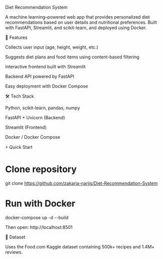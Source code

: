 Diet Recommendation System

A machine learning–powered web app that provides personalized diet recommendations based on user details and nutritional preferences. Built with FastAPI, Streamlit, and scikit-learn, and deployed using Docker.

🚀 Features

Collects user input (age, height, weight, etc.)

Suggests diet plans and food items using content-based filtering

Interactive frontend built with Streamlit

Backend API powered by FastAPI

Easy deployment with Docker Compose

🛠️ Tech Stack

Python, scikit-learn, pandas, numpy

FastAPI + Uvicorn (Backend)

Streamlit (Frontend)

Docker / Docker Compose

⚡ Quick Start
# Clone repository
git clone https://github.com/zakaria-narjis/Diet-Recommendation-System

# Run with Docker
docker-compose up -d --build


Then open: http://localhost:8501

📂 Dataset

Uses the Food.com Kaggle dataset
 containing 500k+ recipes and 1.4M+ reviews.